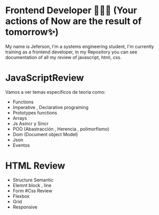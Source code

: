 # Frontend Developer 👨‍🚀🚀 (Your actions of Now are the result of tomorrow✨)
My name is Jeferson, I'm a systems engineering student, I'm currently training as a frontend developer, in my Repository you can see documentation of all my review of javascript, html, css. 
# JavaScriptReview
Vamos a ver temas especificos de teoria como:
- Functions 
- Imperative , Declarative programing
- Prototypes functions
- Arrays
- Js Asincr y Sincr
- POO (Abastracción  , Herencia , polimorfismo)
- Dom (Document object Model)
- Json
- Eventos
# HTML Review
- Structure Semantic
- Elemnt block , line
- Form
#Css Review
- Flexbox 
- Grid 
- Responsive
